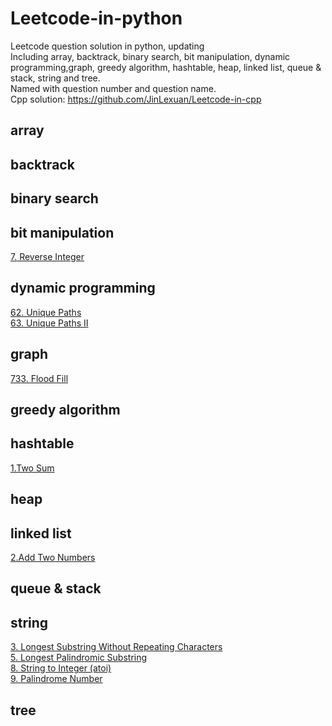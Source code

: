 # Leetcode-in-python
Leetcode question solution in python, updating  
Including array, backtrack, binary search, bit manipulation, dynamic programming,graph, greedy algorithm, hashtable, heap, linked list, queue & stack, string and tree.  
Named with question number and question name.  
Cpp solution: https://github.com/JinLexuan/Leetcode-in-cpp  

## array

## backtrack

## binary search

## bit manipulation
[7. Reverse Integer](https://github.com/JinLexuan/Leetcode-in-python/blob/main/bit%20manipulation/0007%20Reverse%20Integer.md)

## dynamic programming
[62. Unique Paths](https://github.com/JinLexuan/Leetcode-in-python/blob/main/dynamic%20programming/0062%20Unique%20Paths.md)  
[63. Unique Paths II](https://github.com/JinLexuan/Leetcode-in-python/blob/main/dynamic%20programming/0063%20Unique%20Paths%20II.md)

## graph
[733. Flood Fill](https://github.com/JinLexuan/Leetcode-in-python/blob/main/graph/0733%20Flood%20Fill.md)

## greedy algorithm

## hashtable
[1.Two Sum](https://github.com/JinLexuan/Leetcode-in-python/blob/main/hashtable/0001%20Two%20Sum.md)

## heap

## linked list
[2.Add Two Numbers](https://github.com/JinLexuan/Leetcode-in-python/blob/main/linked%20list/0002%20Add%20Two%20Numbers.md)

## queue & stack

## string
[3. Longest Substring Without Repeating Characters](https://github.com/JinLexuan/Leetcode-in-python/blob/main/string/0003%20Longest%20Substring%20Without%20Repeating%20Characters.md)  
[5. Longest Palindromic Substring](https://github.com/JinLexuan/Leetcode-in-python/blob/main/string/0005%20Longest%20Palindromic%20Substring.md)  
[8. String to Integer (atoi)](https://github.com/JinLexuan/Leetcode-in-python/blob/main/string/0008%20String%20to%20Integer%20(atoi).md)  
[9. Palindrome Number](https://github.com/JinLexuan/Leetcode-in-python/blob/main/string/0009%20Palindrome%20Number.md)

## tree

